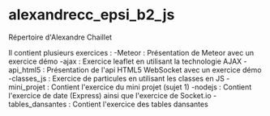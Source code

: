 # alexandrecc_epsi_b2_js
Répertoire d'Alexandre Chaillet

Il contient plusieurs exercices :
-Meteor : Présentation de Meteor avec un exercice démo
-ajax : Exercice leaflet en utilisant la technologie AJAX
-api_html5 : Présentation de l'api HTML5 WebSocket avec un exercice démo
-classes_js : Exercice de particules en utilisant les classes en JS
-mini_projet : Contient l'exercice du mini projet (sujet 1)
-nodejs : Contient l'exercice de date (Express) ainsi que l'exercice de Socket.io
-tables_dansantes : Contient l'exercice des tables dansantes
